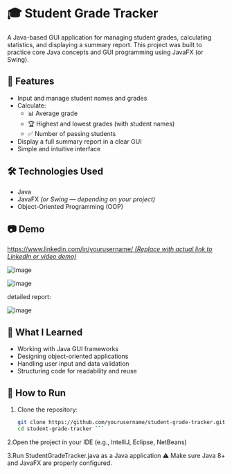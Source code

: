 # 🎓 Student Grade Tracker

A Java-based GUI application for managing student grades, calculating statistics, and displaying a summary report. This project was built to practice core Java concepts and GUI programming using JavaFX (or Swing).

## 🚀 Features

- Input and manage student names and grades
- Calculate:
  - 📊 Average grade
  - 🏆 Highest and lowest grades (with student names)
  - ✅ Number of passing students
- Display a full summary report in a clear GUI
- Simple and intuitive interface

## 🛠️ Technologies Used

- Java
- JavaFX *(or Swing — depending on your project)*
- Object-Oriented Programming (OOP)

## 📷 Demo

[https://www.linkedin.com/in/yourusername/ *(Replace with actual link to LinkedIn or video demo)*](https://www.linkedin.com/posts/patricia-clarji-7056a8347_codealpha-java-programming-activity-7343583503537594368-W1nm?utm_source=share&utm_medium=member_desktop&rcm=ACoAAFbHG_UB9HpFnHJqkmkQllIoV-sCRby7ufY)

![image](https://github.com/user-attachments/assets/ad87a907-1018-4103-914a-f0c039f7c84c)

![image](https://github.com/user-attachments/assets/95bc6c7e-64ce-43bc-9ed5-4d4cb2c9f8f3)

detailed report:

![image](https://github.com/user-attachments/assets/a5df9044-7866-4cd1-9ad7-e746ddea3678)


## 🧠 What I Learned

- Working with Java GUI frameworks
- Designing object-oriented applications
- Handling user input and data validation
- Structuring code for readability and reuse

## 📌 How to Run

1. Clone the repository:
   ```bash
   git clone https://github.com/yourusername/student-grade-tracker.git
   cd student-grade-tracker ```
   
2.Open the project in your IDE (e.g., IntelliJ, Eclipse, NetBeans)

3.Run StudentGradeTracker.java as a Java application
⚠️ Make sure Java 8+ and JavaFX are properly configured.


